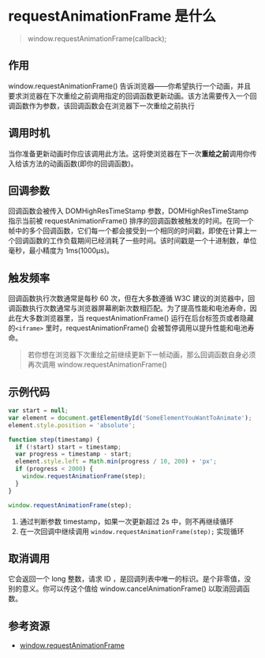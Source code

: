 # requestAnimationFrame 是什么

> window.requestAnimationFrame(callback);

## 作用

window.requestAnimationFrame() 告诉浏览器——你希望执行一个动画，并且要求浏览器在下次重绘之前调用指定的回调函数更新动画。该方法需要传入一个回调函数作为参数，该回调函数会在浏览器下一次重绘之前执行

## 调用时机

当你准备更新动画时你应该调用此方法。这将使浏览器在下一次**重绘之前**调用你传入给该方法的动画函数(即你的回调函数)。

## 回调参数

回调函数会被传入 DOMHighResTimeStamp 参数，DOMHighResTimeStamp 指示当前被 requestAnimationFrame() 排序的回调函数被触发的时间。在同一个帧中的多个回调函数，它们每一个都会接受到一个相同的时间戳，即使在计算上一个回调函数的工作负载期间已经消耗了一些时间。该时间戳是一个十进制数，单位毫秒，最小精度为 1ms(1000μs)。

## 触发频率

回调函数执行次数通常是每秒 60 次，但在大多数遵循 W3C 建议的浏览器中，回调函数执行次数通常与浏览器屏幕刷新次数相匹配。为了提高性能和电池寿命，因此在大多数浏览器里，当 requestAnimationFrame() 运行在后台标签页或者隐藏的`<iframe>` 里时，requestAnimationFrame() 会被暂停调用以提升性能和电池寿命。

> 若你想在浏览器下次重绘之前继续更新下一帧动画，那么回调函数自身必须再次调用 window.requestAnimationFrame()

## 示例代码

```ts
var start = null;
var element = document.getElementById('SomeElementYouWantToAnimate');
element.style.position = 'absolute';

function step(timestamp) {
  if (!start) start = timestamp;
  var progress = timestamp - start;
  element.style.left = Math.min(progress / 10, 200) + 'px';
  if (progress < 2000) {
    window.requestAnimationFrame(step);
  }
}

window.requestAnimationFrame(step);
```

1. 通过判断参数 timestamp，如果一次更新超过 2s 中，则不再继续循环
2. 在一次回调中继续调用 `window.requestAnimationFrame(step);` 实现循环

## 取消调用

它会返回一个 long 整数，请求 ID ，是回调列表中唯一的标识。是个非零值，没别的意义。你可以传这个值给 window.cancelAnimationFrame() 以取消回调函数。

## 参考资源

- [window.requestAnimationFrame](https://developer.mozilla.org/zh-CN/docs/Web/API/Window/requestAnimationFrame)
